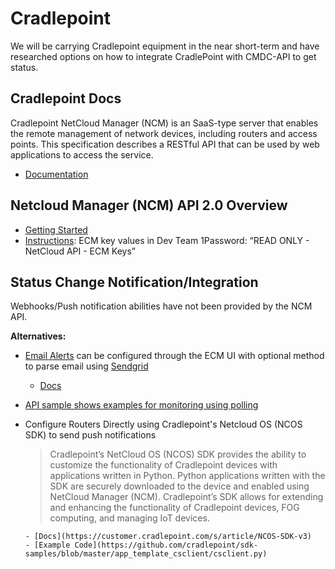 # Cradlepoint

We will be carrying Cradlepoint equipment in the near short-term and have researched options on how to integrate CradlePoint with CMDC-API to get status.

## Cradlepoint Docs

Cradlepoint NetCloud Manager (NCM) is an SaaS-type server that enables the remote management of network devices, including routers and access points. This specification describes a RESTful API that can be used by web applications to access the service.

- [Documentation](https://developer.cradlepoint.com/documentation)

## Netcloud Manager (NCM) API 2.0 Overview

- [Getting Started](https://developer.cradlepoint.com/)
- [Instructions](https://customer.cradlepoint.com/s/article/NCM-APIv2-Overview): ECM key values in Dev Team 1Password: “READ ONLY - NetCloud API - ECM Keys”

## Status Change Notification/Integration

Webhooks/Push notification abilities have not been provided by the NCM API.

**Alternatives:**

- [Email Alerts](https://www.cradlepointecm.com/ecm.html#logs/alert_log) can be configured through the ECM UI with optional method to parse email using [Sendgrid](https://sendgrid.com/docs/API_Reference/Parse_Webhook/inbound_email.html)

  - [Docs](https://customer.cradlepoint.com/s/article/Alerting-and-Reporting-with-NCM)

- [API sample shows examples for monitoring using polling](https://github.com/cradlepoint/api-samples/blob/master/monitoring/samples/router_online_offline.py)

- Configure Routers Directly using Cradlepoint's Netcloud OS (NCOS SDK) to send push notifications

  > Cradlepoint’s NetCloud OS (NCOS) SDK provides the ability to customize the functionality of Cradlepoint devices with applications written in Python. Python applications written with the SDK are securely downloaded to the device and enabled using NetCloud Manager (NCM). Cradlepoint’s SDK allows for extending and enhancing the functionality of Cradlepoint devices, FOG computing, and managing IoT devices.

      - [Docs](https://customer.cradlepoint.com/s/article/NCOS-SDK-v3)
      - [Example Code](https://github.com/cradlepoint/sdk-samples/blob/master/app_template_csclient/csclient.py)

